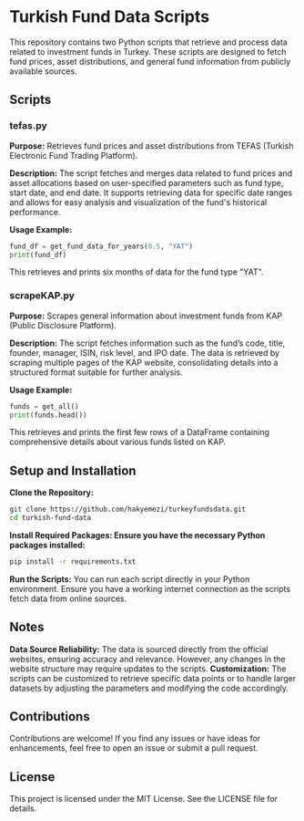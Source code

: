 # Turkish Fund Data Scripts
This repository contains two Python scripts that retrieve and process data related to investment funds in Turkey. These scripts are designed to fetch fund prices, asset distributions, and general fund information from publicly available sources.
## Scripts
### tefas.py
**Purpose:** Retrieves fund prices and asset distributions from TEFAS (Turkish Electronic Fund Trading Platform).

**Description:** The script fetches and merges data related to fund prices and asset allocations based on user-specified parameters such as fund type, start date, and end date.
It supports retrieving data for specific date ranges and allows for easy analysis and visualization of the fund's historical performance.

**Usage Example:**
```python
fund_df = get_fund_data_for_years(0.5, "YAT")
print(fund_df)
```
This retrieves and prints six months of data for the fund type "YAT".

### scrapeKAP.py
**Purpose:** Scrapes general information about investment funds from KAP (Public Disclosure Platform).

**Description:** The script fetches information such as the fund’s code, title, founder, manager, ISIN, risk level, and IPO date.
The data is retrieved by scraping multiple pages of the KAP website, consolidating details into a structured format suitable for further analysis.

**Usage Example:**
```python
funds = get_all()
print(funds.head())
```
This retrieves and prints the first few rows of a DataFrame containing comprehensive details about various funds listed on KAP.

## Setup and Installation
**Clone the Repository:**
```bash
git clone https://github.com/hakyemezi/turkeyfundsdata.git
cd turkish-fund-data
```
**Install Required Packages: Ensure you have the necessary Python packages installed:**
```bash
pip install -r requirements.txt
```
**Run the Scripts:** You can run each script directly in your Python environment. Ensure you have a working internet connection as the scripts fetch data from online sources.

## Notes
**Data Source Reliability:** The data is sourced directly from the official websites, ensuring accuracy and relevance. However, any changes in the website structure may require updates to the scripts.
**Customization:** The scripts can be customized to retrieve specific data points or to handle larger datasets by adjusting the parameters and modifying the code accordingly.

## Contributions
Contributions are welcome! If you find any issues or have ideas for enhancements, feel free to open an issue or submit a pull request.

## License
This project is licensed under the MIT License. See the LICENSE file for details.

